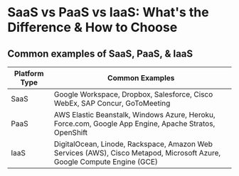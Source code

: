 # SaaS vs PaaS vs IaaS: What's the Difference & How to Choose

## Common examples of SaaS, PaaS, & IaaS

| Platform Type | Common Examples                                                                                                         |
|---------------|-------------------------------------------------------------------------------------------------------------------------|
| SaaS          | Google Workspace, Dropbox, Salesforce, Cisco WebEx, SAP Concur, GoToMeeting                                             |
| PaaS          | AWS Elastic Beanstalk, Windows Azure, Heroku, Force.com, Google App Engine, Apache Stratos, OpenShift                   |
| IaaS          | DigitalOcean, Linode, Rackspace, Amazon Web Services (AWS), Cisco Metapod, Microsoft Azure, Google Compute Engine (GCE) |
